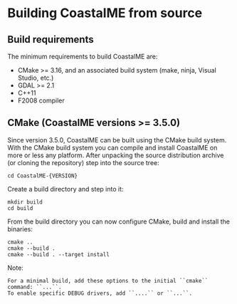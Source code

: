 # Building CoastalME from source


Build requirements
--------------------------------------------------------------------------------

The minimum requirements to build CoastalME are:

- CMake >= 3.16, and an associated build system (make, ninja, Visual Studio, etc.)
- GDAL >= 2.1 
- C++11 
- F2008 compiler


CMake (CoastalME versions >= 3.5.0)
--------------------------------------------------------------------------------

Since version 3.5.0, CoastalME can be built using the CMake build system.
With the CMake build system you can compile and install CoastalME on more or less any
platform. After unpacking the source distribution archive (or cloning the repository)
step into the source tree:

	cd CoastalME-{VERSION}

Create a build directory and step into it:


	mkdir build
	cd build

From the build directory you can now configure CMake, build and install the binaries:


	cmake ..
    cmake --build .
    cmake --build . --target install

Note:

    For a minimal build, add these options to the initial ``cmake`` command: ``...``.
    To enable specific DEBUG drivers, add ``....`` or ``...``.
    